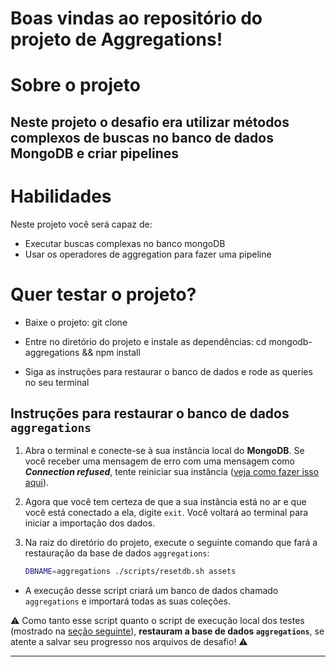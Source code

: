 # Boas vindas ao repositório do projeto de Aggregations!

# Sobre o projeto
Neste projeto o desafio era utilizar métodos complexos de buscas no banco de dados MongoDB e criar pipelines
---

# Habilidades
Neste projeto você será capaz de:
- Executar buscas complexas no banco mongoDB
- Usar os operadores de aggregation para fazer uma pipeline

# Quer testar o projeto?

- Baixe o projeto: git clone

- Entre no diretório do projeto e instale as dependências: cd mongodb-aggregations && npm install

- Siga as instruções para restaurar o banco de dados e rode as queries no seu terminal

## Instruções para restaurar o banco de dados `aggregations`

1. Abra o terminal e conecte-se à sua instância local do **MongoDB**. Se você receber uma mensagem de erro com uma mensagem como ***Connection refused***, tente reiniciar sua instância ([veja como fazer isso aqui](https://course.betrybe.com/back-end/mongodb/introduction/#conectando)).

2. Agora que você tem certeza de que a sua instância está no ar e que você está conectado a ela, digite `exit`. Você voltará ao terminal para iniciar a importação dos dados.

3. Na raiz do diretório do projeto, execute o seguinte comando que fará a restauração da base de dados `aggregations`:
    ```sh
    DBNAME=aggregations ./scripts/resetdb.sh assets
    ```

  * A execução desse script criará um banco de dados chamado `aggregations` e importará todas as suas coleções.

⚠️ Como tanto esse script quanto o script de execução local dos testes (mostrado na [seção seguinte](#implementações-técnicas)), **restauram a base de dados `aggregations`**, se atente a salvar seu progresso nos arquivos de desafio! ⚠️

---
